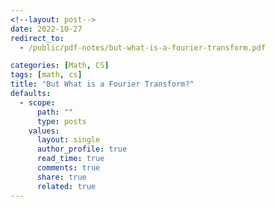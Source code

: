 ```yaml
---
<!--layout: post-->
date: 2022-10-27
redirect_to:
  - /public/pdf-notes/but-what-is-a-fourier-transform.pdf

categories: [Math, CS]
tags: [math, cs]
title: "But What is a Fourier Transform?"
defaults:
  - scope:
      path: ""
      type: posts
    values:
      layout: single
      author_profile: true
      read_time: true
      comments: true
      share: true
      related: true
---
```

